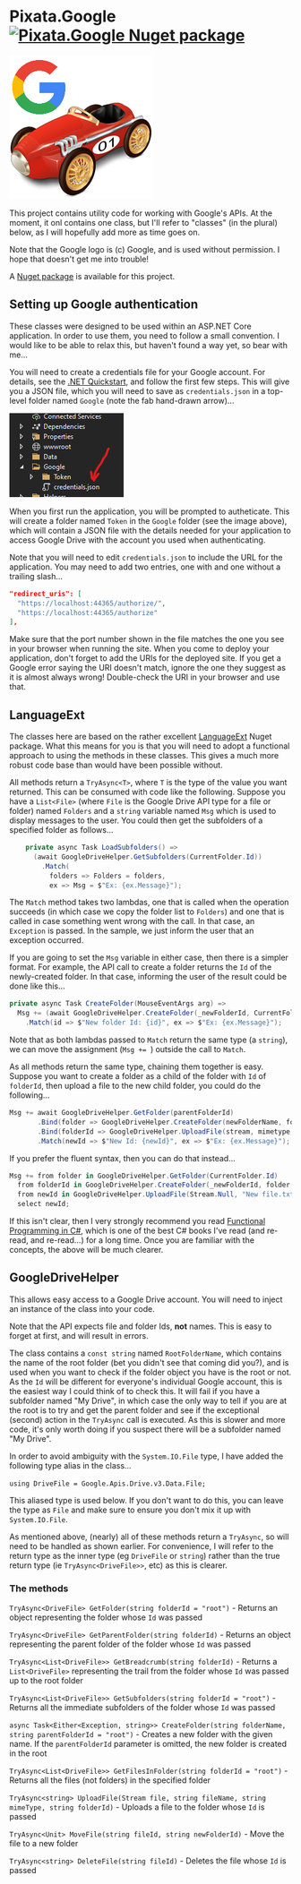 # Pixata.Google [![Pixata.Google Nuget package](https://img.shields.io/nuget/v/Pixata.Google)](https://www.nuget.org/packages/Pixata.Google/)

![Pixata](https://github.com/MrYossu/Pixata.Utilities/raw/master/Pixata.Google/Icon/PixataGoogle.png "Pixata")

This project contains utility code for working with Google's APIs. At the moment, it onl contains one class, but I'll refer to "classes" (in the plural) below, as I will hopefully add more as time goes on.

Note that the Google logo is (c) Google, and is used without permission. I hope that doesn't get me into trouble!

A [Nuget package](https://www.nuget.org/packages/Pixata.Google/) is available for this project.

## Setting up Google authentication

These classes were designed to be used within an ASP.NET Core application. In order to use them, you need to follow a small convention. I would like to be able to relax this, but haven't found a way yet, so bear with me...

You will need to create a credentials file for your Google account. For details, see the [.NET Quickstart](https://developers.google.com/drive/api/v3/quickstart/dotnet), and follow the first few steps. This will give you a JSON file, which you will need to save as `credentials.json` in a top-level folder named `Google` (note the fab hand-drawn arrow)...

![Pixata](https://github.com/MrYossu/Pixata.Utilities/raw/master/Pixata.Google/Icon/GoogleFolder.png "The Google folder in the ASP.NET project") 

When you first run the application, you will be prompted to autheticate. This will create a folder named `Token` in the `Google` folder (see the image above), which will contain a JSON file with the details needed for your application to access Google Drive with the account you used when authenticating.

Note that you will need to edit `credentials.json` to include the URL for the application. You may need to add two entries, one with and one without a trailing slash...

```json
"redirect_uris": [
  "https://localhost:44365/authorize/",
  "https://localhost:44365/authorize"
],
```

Make sure that the port number shown in the file matches the one you see in your browser when running the site. When you come to deploy your application, don't forget to add the URIs for the deployed site. If you get a Google error saying the URI doesn't match, ignore the one they suggest as it is almost always wrong! Double-check the URI in your browser and use that.

## LanguageExt
The classes here are based on the rather excellent [LanguageExt](https://github.com/louthy/language-ext/) Nuget package. What this means for you is that you will need to adopt a functional approach to using the methods in these classes. This gives a much more robust code base than would have been possible without.

All methods return a `TryAsync<T>`, where `T` is the type of the value you want returned. This can be consumed with code like the following. Suppose you have a `List<File>` (where `File` is the Google Drive API type for a file or folder) named `Folders` and a `string` variable named `Msg` which is used to display messages to the user. You could then get the subfolders of a specified folder as follows...

```c#
    private async Task LoadSubfolders() =>
      (await GoogleDriveHelper.GetSubfolders(CurrentFolder.Id))
        .Match(
          folders => Folders = folders,
          ex => Msg = $"Ex: {ex.Message}");
```

The `Match` method takes two lambdas, one that is called when the operation succeeds (in which case we copy the folder list to `Folders`) and one that is called in case something went wrong with the call. In that case, an `Exception` is passed. In the sample, we just inform the user that an exception occurred.

If you are going to set the `Msg` variable in either case, then there is a simpler format. For example, the API call to create a folder returns the `Id` of the newly-created folder. In that case, informing the user of the result could be done like this...

```c#
private async Task CreateFolder(MouseEventArgs arg) =>
  Msg += (await GoogleDriveHelper.CreateFolder(_newFolderId, CurrentFolder.Id))
    .Match(id => $"New folder Id: {id}", ex => $"Ex: {ex.Message}");
```

Note that as both lambdas passed to `Match` return the same type (a `string`), we can move the assignment (`Msg += `) outside the call to `Match`.

As all methods return the same type, chaining them together is easy. Suppose you want to create a folder as a child of the folder with `Id` of `folderId`, then upload a file to the new child folder, you could do the following...

```c#
Msg += await GoogleDriveHelper.GetFolder(parentFolderId)
       .Bind(folder => GoogleDriveHelper.CreateFolder(newFolderName, folder.Id))
       .Bind(folderId => GoogleDriveHelper.UploadFile(stream, mimetype, folderId))
       .Match(newId => $"New Id: {newId}", ex => $"Ex: {ex.Message}");
```

If you prefer the fluent syntax, then you can do that instead...

```c#
Msg += from folder in GoogleDriveHelper.GetFolder(CurrentFolder.Id)
  from folderId in GoogleDriveHelper.CreateFolder(_newFolderId, folder.Id)
  from newId in GoogleDriveHelper.UploadFile(Stream.Null, "New file.txt", "text/text", folderId)
  select newId;
```

If this isn't clear, then I very strongly recommend you read [Functional Programming in C#](https://www.manning.com/books/functional-programming-in-c-sharp?query=functional%20programming%20c#), which is one of the best C# books I've read (and re-read, and re-read...) for a long time. Once you are familiar with the concepts, the above will be much clearer.

## GoogleDriveHelper
This allows easy access to a Google Drive account. You will need to inject an instance of the class into your code.

Note that the API expects file and folder Ids, **not** names. This is easy to forget at first, and will result in errors.

The class contains a `const string` named `RootFolderName`, which contains the name of the root folder (bet you didn't see that coming did you?), and is used when you want to check if the folder object you have is the root or not. As the `Id` will be different for everyone's individual Google account, this is the easiest way I could think of to check this. It will fail if you have a subfolder named "My Drive", in which case the only way to tell if you are at the root is to try and get the parent folder and see if the exceptional (second) action in the `TryAsync` call is executed. As this is slower and more code, it's only worth doing if you suspect there will be a subfolder named "My Drive".

In order to avoid ambiguity with the `System.IO.File` type, I have added the following type alias in the class...

`using DriveFile = Google.Apis.Drive.v3.Data.File;`

This aliased type is used below. If you don't want to do this, you can leave the type as `File` and make sure to ensure you don't mix it up with `System.IO.File`.

As mentioned above, (nearly) all of these methods return a `TryAsync`, so will need to be handled as shown earlier. For convenience, I will refer to the return type as the inner type (eg `DriveFile` or `string`) rather than the true return type (ie `TryAsync<DriveFile>>`, etc) as this is clearer.

### The methods
`TryAsync<DriveFile> GetFolder(string folderId = "root")` - Returns an object representing the folder whose `Id` was passed

`TryAsync<DriveFile> GetParentFolder(string folderId)` - Returns an object representing the parent folder of the folder whose `Id` was passed

`TryAsync<List<DriveFile>> GetBreadcrumb(string folderId)` - Returns a `List<DriveFile>` representing the trail from the folder whose `Id` was passed up to the root folder

`TryAsync<List<DriveFile>> GetSubfolders(string folderId = "root")` - Returns all the immediate subfolders of the folder whose `Id` was passed

`async Task<Either<Exception, string>> CreateFolder(string folderName, string parentFolderId = "root")` - Creates a new folder with the given name. If the `parentFolderId` parameter is omitted, the new folder is created in the root

`TryAsync<List<DriveFile>> GetFilesInFolder(string folderId = "root")` - Returns all the files (not folders) in the specified folder

`TryAsync<string> UploadFile(Stream file, string fileName, string mimeType, string folderId)` - Uploads a file to the folder whose `Id` is passed

`TryAsync<Unit> MoveFile(string fileId, string newFolderId)` - Move the file to a new folder

`TryAsync<string> DeleteFile(string fileId)` - Deletes the file whose `Id` is passed